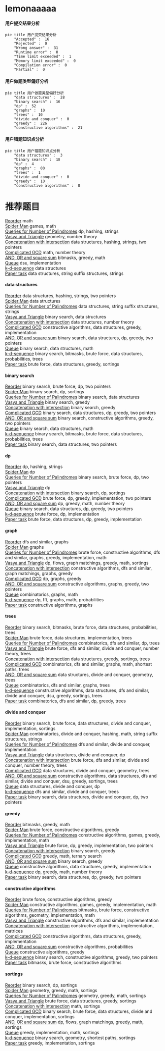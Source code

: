 # lemonaaaaa
<!-- tabs:start -->
#### **用户提交结果分析**

```mermaid
pie title 用户提交结果分析
    "Accepted" :  16
    "Rejected" :  0
    "Wrong answer" :  31
    "Runtime error" :  0
    "Time limit exceeded" :  1
    "Memory limit exceeded" :  0
    "Compilation error" :  0
    "Partial" :  0
```
#### **用户做题类型偏好分析**

```mermaid
pie title 用户做题类型偏好分析
    "data structures" :  28
    "binary search" :  16
    "dp" :  52
    "graphs" :  10
    "trees" :  10
    "divide and conquer" :  0
    "greedy" :  226
    "constructive algorithms" :  21
```
#### **用户错题知识点分析**

```mermaid
pie title 用户错题知识点分析
    "data structures" :  3
    "binary search" :  18
    "dp" :  4
    "graphs" :  00
    "trees" :  1
    "divide and conquer" :  0
    "greedy" :  10
    "constructive algorithms" :  8
```
<!-- tabs:end -->
# 推荐题目
[Reorder](http://codeforces.com/problemset/problem/1436/A)		math		  
[Spider Man](http://codeforces.com/problemset/problem/705/B)		games,
                        math		  
[Queries for Number of Palindromes](http://codeforces.com/problemset/problem/245/H)		dp,
                        hashing,
                        strings		  
[Vasya and Triangle](https://codeforces.com/contest/1058/problem/D)		geometry,
                        number theory		  
[Concatenation with intersection](http://codeforces.com/problemset/problem/1313/E)		data structures,
                        hashing,
                        strings,
                        two pointers		  
[Complicated GCD](http://codeforces.com/problemset/problem/664/A)		math,
                        number theory		  
[AND, OR and square sum](http://codeforces.com/problemset/problem/1368/D)		bitmasks,
                        greedy,
                        math		  
[Queue](http://codeforces.com/problemset/problem/490/B)		dsu,
                        implementation		  
[k-d-sequence](http://codeforces.com/problemset/problem/407/E)		data structures		  
[Paper task](http://codeforces.com/problemset/problem/653/F)		data structures,
                        string suffix structures,
                        strings		  
<!-- tabs:start -->
#### **data structures**
[Reorder](http://codeforces.com/problemset/problem/1313/E)		data structures,
                        hashing,
                        strings,
                        two pointers		  
[Spider Man](http://codeforces.com/problemset/problem/407/E)		data structures		  
[Queries for Number of Palindromes](http://codeforces.com/problemset/problem/653/F)		data structures,
                        string suffix structures,
                        strings		  
[Vasya and Triangle](http://codeforces.com/problemset/problem/713/D)		binary search,
                        data structures		  
[Concatenation with intersection](http://codeforces.com/problemset/problem/594/D)		data structures,
                        number theory		  
[Complicated GCD](http://codeforces.com/problemset/problem/1393/B)		constructive algorithms,
                        data structures,
                        greedy,
                        implementation		  
[AND, OR and square sum](http://codeforces.com/problemset/problem/1492/C)		binary search,
                        data structures,
                        dp,
                        greedy,
                        two pointers		  
[Queue](http://codeforces.com/problemset/problem/1490/G)		binary search,
                        data structures,
                        math		  
[k-d-sequence](http://codeforces.com/problemset/problem/1479/D)		binary search,
                        bitmasks,
                        brute force,
                        data structures,
                        probabilities,
                        trees		  
[Paper task](http://codeforces.com/problemset/problem/1497/A)		brute force,
                        data structures,
                        greedy,
                        sortings		  
#### **binary search**
[Reorder](http://codeforces.com/problemset/problem/650/B)		binary search,
                        brute force,
                        dp,
                        two pointers		  
[Spider Man](http://codeforces.com/problemset/problem/21/C)		binary search,
                        dp,
                        sortings		  
[Queries for Number of Palindromes](http://codeforces.com/problemset/problem/713/D)		binary search,
                        data structures		  
[Vasya and Triangle](http://codeforces.com/problemset/problem/505/E)		binary search,
                        greedy		  
[Concatenation with intersection](http://codeforces.com/problemset/problem/1329/E)		binary search,
                        greedy		  
[Complicated GCD](http://codeforces.com/problemset/problem/1492/C)		binary search,
                        data structures,
                        dp,
                        greedy,
                        two pointers		  
[AND, OR and square sum](http://codeforces.com/problemset/problem/1463/D)		binary search,
                        constructive algorithms,
                        greedy,
                        two pointers		  
[Queue](http://codeforces.com/problemset/problem/1490/G)		binary search,
                        data structures,
                        math		  
[k-d-sequence](http://codeforces.com/problemset/problem/1479/D)		binary search,
                        bitmasks,
                        brute force,
                        data structures,
                        probabilities,
                        trees		  
[Paper task](http://codeforces.com/problemset/problem/1436/E)		binary search,
                        data structures,
                        two pointers		  
#### **dp**
[Reorder](http://codeforces.com/problemset/problem/245/H)		dp,
                        hashing,
                        strings		  
[Spider Man](https://codeforces.com/contest/1068/problem/D)		dp		  
[Queries for Number of Palindromes](http://codeforces.com/problemset/problem/650/B)		binary search,
                        brute force,
                        dp,
                        two pointers		  
[Vasya and Triangle](http://codeforces.com/problemset/problem/711/C)		dp		  
[Concatenation with intersection](http://codeforces.com/problemset/problem/21/C)		binary search,
                        dp,
                        sortings		  
[Complicated GCD](http://codeforces.com/problemset/problem/1359/B)		brute force,
                        dp,
                        greedy,
                        implementation,
                        two pointers		  
[AND, OR and square sum](http://codeforces.com/problemset/problem/792/C)		dp,
                        greedy,
                        math,
                        number theory		  
[Queue](http://codeforces.com/problemset/problem/1492/C)		binary search,
                        data structures,
                        dp,
                        greedy,
                        two pointers		  
[k-d-sequence](https://codeforces.com/contest/1457/problem/C)		brute force,
                        dp,
                        implementation		  
[Paper task](http://codeforces.com/problemset/problem/1491/C)		brute force,
                        data structures,
                        dp,
                        greedy,
                        implementation		  
#### **graph**
[Reorder](http://codeforces.com/problemset/problem/949/C)		dfs and similar,
                        graphs		  
[Spider Man](http://codeforces.com/problemset/problem/429/E)		graphs		  
[Queries for Number of Palindromes](http://codeforces.com/problemset/problem/1487/C)		brute force,
                        constructive algorithms,
                        dfs and similar,
                        graphs,
                        greedy,
                        implementation,
                        math		  
[Vasya and Triangle](http://codeforces.com/problemset/problem/1437/C)		dp,
                        flows,
                        graph matchings,
                        greedy,
                        math,
                        sortings		  
[Concatenation with intersection](http://codeforces.com/problemset/problem/1470/D)		constructive algorithms,
                        dfs and similar,
                        graph matchings,
                        graphs,
                        greedy		  
[Complicated GCD](http://codeforces.com/problemset/problem/1476/C)		dp,
                        graphs,
                        greedy		  
[AND, OR and square sum](http://codeforces.com/problemset/problem/1304/D)		constructive algorithms,
                        graphs,
                        greedy,
                        two pointers		  
[Queue](http://codeforces.com/problemset/problem/1475/C)		combinatorics,
                        graphs,
                        math		  
[k-d-sequence](http://codeforces.com/problemset/problem/553/E)		dp,
                        fft,
                        graphs,
                        math,
                        probabilities		  
[Paper task](http://codeforces.com/problemset/problem/1495/C)		constructive algorithms,
                        graphs		  
#### **trees**
[Reorder](http://codeforces.com/problemset/problem/1479/D)		binary search,
                        bitmasks,
                        brute force,
                        data structures,
                        probabilities,
                        trees		  
[Spider Man](http://codeforces.com/problemset/problem/1511/C)		brute force,
                        data structures,
                        implementation,
                        trees		  
[Queries for Number of Palindromes](http://codeforces.com/problemset/problem/1499/F)		combinatorics,
                        dfs and similar,
                        dp,
                        trees		  
[Vasya and Triangle](http://codeforces.com/problemset/problem/1491/E)		brute force,
                        dfs and similar,
                        divide and conquer,
                        number theory,
                        trees		  
[Concatenation with intersection](http://codeforces.com/problemset/problem/1466/D)		data structures,
                        greedy,
                        sortings,
                        trees		  
[Complicated GCD](http://codeforces.com/problemset/problem/1495/D)		combinatorics,
                        dfs and similar,
                        graphs,
                        math,
                        shortest paths,
                        trees		  
[AND, OR and square sum](http://codeforces.com/problemset/problem/1303/G)		data structures,
                        divide and conquer,
                        geometry,
                        trees		  
[Queue](http://codeforces.com/problemset/problem/1454/E)		combinatorics,
                        dfs and similar,
                        graphs,
                        trees		  
[k-d-sequence](http://codeforces.com/problemset/problem/1494/D)		constructive algorithms,
                        data structures,
                        dfs and similar,
                        divide and conquer,
                        dsu,
                        greedy,
                        sortings,
                        trees		  
[Paper task](http://codeforces.com/problemset/problem/1292/C)		combinatorics,
                        dfs and similar,
                        dp,
                        greedy,
                        trees		  
#### **divide and conquer**
[Reorder](http://codeforces.com/problemset/problem/1461/D)		binary search,
                        brute force,
                        data structures,
                        divide and conquer,
                        implementation,
                        sortings		  
[Spider Man](http://codeforces.com/problemset/problem/1466/G)		combinatorics,
                        divide and conquer,
                        hashing,
                        math,
                        string suffix structures,
                        strings		  
[Queries for Number of Palindromes](http://codeforces.com/problemset/problem/1490/D)		dfs and similar,
                        divide and conquer,
                        implementation		  
[Vasya and Triangle](https://codeforces.com/contest/1483/problem/C)		data structures,
                        divide and conquer,
                        dp		  
[Concatenation with intersection](http://codeforces.com/problemset/problem/1491/E)		brute force,
                        dfs and similar,
                        divide and conquer,
                        number theory,
                        trees		  
[Complicated GCD](http://codeforces.com/problemset/problem/1303/G)		data structures,
                        divide and conquer,
                        geometry,
                        trees		  
[AND, OR and square sum](http://codeforces.com/problemset/problem/1494/D)		constructive algorithms,
                        data structures,
                        dfs and similar,
                        divide and conquer,
                        dsu,
                        greedy,
                        sortings,
                        trees		  
[Queue](http://codeforces.com/problemset/problem/1482/E)		data structures,
                        divide and conquer,
                        dp		  
[k-d-sequence](http://codeforces.com/problemset/problem/566/C)		dfs and similar,
                        divide and conquer,
                        trees		  
[Paper task](http://codeforces.com/problemset/problem/1428/F)		binary search,
                        data structures,
                        divide and conquer,
                        dp,
                        two pointers		  
#### **greedy**
[Reorder](http://codeforces.com/problemset/problem/1368/D)		bitmasks,
                        greedy,
                        math		  
[Spider Man](http://codeforces.com/problemset/problem/1264/B)		brute force,
                        constructive algorithms,
                        greedy		  
[Queries for Number of Palindromes](http://codeforces.com/problemset/problem/570/B)		constructive algorithms,
                        games,
                        greedy,
                        implementation,
                        math		  
[Vasya and Triangle](http://codeforces.com/problemset/problem/1359/B)		brute force,
                        dp,
                        greedy,
                        implementation,
                        two pointers		  
[Concatenation with intersection](http://codeforces.com/problemset/problem/505/E)		binary search,
                        greedy		  
[Complicated GCD](https://codeforces.com/contest/1434/problem/C)		greedy,
                        math,
                        ternary search		  
[AND, OR and square sum](http://codeforces.com/problemset/problem/1329/E)		binary search,
                        greedy		  
[Queue](http://codeforces.com/problemset/problem/1393/B)		constructive algorithms,
                        data structures,
                        greedy,
                        implementation		  
[k-d-sequence](http://codeforces.com/problemset/problem/792/C)		dp,
                        greedy,
                        math,
                        number theory		  
[Paper task](http://codeforces.com/problemset/problem/1492/C)		binary search,
                        data structures,
                        dp,
                        greedy,
                        two pointers		  
#### **constructive algorithms**
[Reorder](http://codeforces.com/problemset/problem/1264/B)		brute force,
                        constructive algorithms,
                        greedy		  
[Spider Man](http://codeforces.com/problemset/problem/570/B)		constructive algorithms,
                        games,
                        greedy,
                        implementation,
                        math		  
[Queries for Number of Palindromes](http://codeforces.com/problemset/problem/581/D)		bitmasks,
                        brute force,
                        constructive algorithms,
                        geometry,
                        implementation,
                        math		  
[Vasya and Triangle](http://codeforces.com/problemset/problem/316/F3)		constructive algorithms,
                        dfs and similar,
                        implementation		  
[Concatenation with intersection](http://codeforces.com/problemset/problem/1025/E)		constructive algorithms,
                        implementation,
                        matrices		  
[Complicated GCD](http://codeforces.com/problemset/problem/1393/B)		constructive algorithms,
                        data structures,
                        greedy,
                        implementation		  
[AND, OR and square sum](http://codeforces.com/problemset/problem/1454/A)		constructive algorithms,
                        probabilities		  
[Queue](http://codeforces.com/problemset/problem/1493/A)		constructive algorithms,
                        greedy		  
[k-d-sequence](http://codeforces.com/problemset/problem/1463/D)		binary search,
                        constructive algorithms,
                        greedy,
                        two pointers		  
[Paper task](https://codeforces.com/contest/1456/problem/B)		bitmasks,
                        brute force,
                        constructive algorithms		  
#### **sortings**
[Reorder](http://codeforces.com/problemset/problem/21/C)		binary search,
                        dp,
                        sortings		  
[Spider Man](https://codeforces.com/contest/1496/problem/C)		geometry,
                        greedy,
                        math,
                        sortings		  
[Queries for Number of Palindromes](http://codeforces.com/problemset/problem/1495/A)		geometry,
                        greedy,
                        math,
                        sortings		  
[Vasya and Triangle](http://codeforces.com/problemset/problem/1497/A)		brute force,
                        data structures,
                        greedy,
                        sortings		  
[Concatenation with intersection](http://codeforces.com/problemset/problem/1427/A)		math,
                        sortings		  
[Complicated GCD](http://codeforces.com/problemset/problem/1461/D)		binary search,
                        brute force,
                        data structures,
                        divide and conquer,
                        implementation,
                        sortings		  
[AND, OR and square sum](http://codeforces.com/problemset/problem/1437/C)		dp,
                        flows,
                        graph matchings,
                        greedy,
                        math,
                        sortings		  
[Queue](http://codeforces.com/problemset/problem/1473/A)		greedy,
                        implementation,
                        math,
                        sortings		  
[k-d-sequence](http://codeforces.com/problemset/problem/1486/B)		binary search,
                        geometry,
                        shortest paths,
                        sortings		  
[Paper task](http://codeforces.com/problemset/problem/1480/B)		greedy,
                        implementation,
                        sortings		  
<!-- tabs:end -->
